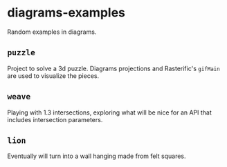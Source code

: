 diagrams-examples
=================

Random examples in diagrams.

`puzzle`
---------

Project to solve a 3d puzzle.  Diagrams projections and Rasterific's `gifMain` are used to
visualize the pieces.

`weave`
--------

Playing with 1.3 intersections, exploring what will be nice for an API that includes
intersection parameters.

`lion`
---------

Eventually will turn into a wall hanging made from felt squares.
